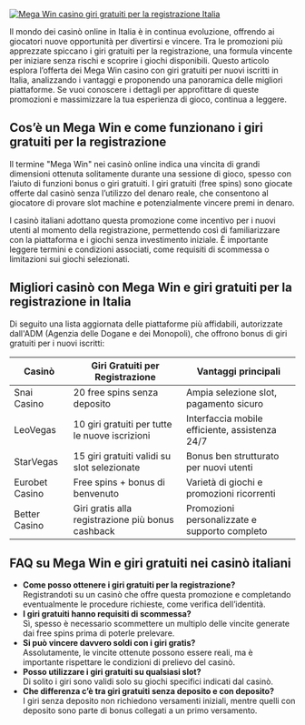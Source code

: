 [![Mega Win casino giri gratuiti per la registrazione Italia](https://123-caf.pages.dev/gitsignup.png)](https://vrmoo.ru/Bt82HjjY)

<p>Il mondo dei casinò online in Italia è in continua evoluzione, offrendo ai giocatori nuove opportunità per divertirsi e vincere. Tra le promozioni più apprezzate spiccano i giri gratuiti per la registrazione, una formula vincente per iniziare senza rischi e scoprire i giochi disponibili. Questo articolo esplora l’offerta dei Mega Win casino con giri gratuiti per nuovi iscritti in Italia, analizzando i vantaggi e proponendo una panoramica delle migliori piattaforme. Se vuoi conoscere i dettagli per approfittare di queste promozioni e massimizzare la tua esperienza di gioco, continua a leggere.</p>  <h2>Cos’è un Mega Win e come funzionano i giri gratuiti per la registrazione</h2> <p>Il termine "Mega Win" nei casinò online indica una vincita di grandi dimensioni ottenuta solitamente durante una sessione di gioco, spesso con l’aiuto di funzioni bonus o giri gratuiti. I giri gratuiti (free spins) sono giocate offerte dal casinò senza l’utilizzo del denaro reale, che consentono al giocatore di provare slot machine e potenzialmente vincere premi in denaro. </p> <p>I casinò italiani adottano questa promozione come incentivo per i nuovi utenti al momento della registrazione, permettendo così di familiarizzare con la piattaforma e i giochi senza investimento iniziale. È importante leggere termini e condizioni associati, come requisiti di scommessa o limitazioni sui giochi selezionati.</p>  <h2>Migliori casinò con Mega Win e giri gratuiti per la registrazione in Italia</h2> <p>Di seguito una lista aggiornata delle piattaforme più affidabili, autorizzate dall'ADM (Agenzia delle Dogane e dei Monopoli), che offrono bonus di giri gratuiti per i nuovi iscritti:</p>  <table>   <thead>     <tr>       <th>Casinò</th>       <th>Giri Gratuiti per Registrazione</th>       <th>Vantaggi principali</th>     </tr>   </thead>   <tbody>     <tr>       <td>Snai Casino</td>       <td>20 free spins senza deposito</td>       <td>Ampia selezione slot, pagamento sicuro</td>     </tr>     <tr>       <td>LeoVegas</td>       <td>10 giri gratuiti per tutte le nuove iscrizioni</td>       <td>Interfaccia mobile efficiente, assistenza 24/7</td>     </tr>     <tr>       <td>StarVegas</td>       <td>15 giri gratuiti validi su slot selezionate</td>       <td>Bonus ben strutturato per nuovi utenti</td>     </tr>     <tr>       <td>Eurobet Casino</td>       <td>Free spins + bonus di benvenuto</td>       <td>Varietà di giochi e promozioni ricorrenti</td>     </tr>     <tr>       <td>Better Casino</td>       <td>Giri gratis alla registrazione più bonus cashback</td>       <td>Promozioni personalizzate e supporto completo</td>     </tr>   </tbody> </table>  <h2>FAQ su Mega Win e giri gratuiti nei casinò italiani</h2> <ul>   <li><strong>Come posso ottenere i giri gratuiti per la registrazione?</strong><br>Registrandoti su un casinò che offre questa promozione e completando eventualmente le procedure richieste, come verifica dell’identità.</li>   <li><strong>I giri gratuiti hanno requisiti di scommessa?</strong><br>Sì, spesso è necessario scommettere un multiplo delle vincite generate dai free spins prima di poterle prelevare.</li>   <li><strong>Si può vincere davvero soldi con i giri gratis?</strong><br>Assolutamente, le vincite ottenute possono essere reali, ma è importante rispettare le condizioni di prelievo del casinò.</li>   <li><strong>Posso utilizzare i giri gratuiti su qualsiasi slot?</strong><br>Di solito i giri sono validi solo su giochi specifici indicati dal casinò.</li>   <li><strong>Che differenza c’è tra giri gratuiti senza deposito e con deposito?</strong><br>I giri senza deposito non richiedono versamenti iniziali, mentre quelli con deposito sono parte di bonus collegati a un primo versamento.</li> </ul>